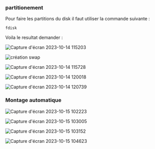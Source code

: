 ### partitionement

Pour faire les partitions du disk il faut utiliser la commande suivante :

``
fdisk
``

Voila le resultat demander :


![Capture d'écran 2023-10-14 115203](https://github.com/Bouns77/tchekpoint1/assets/144699498/671fbc6a-0b56-4171-9aba-53ee159d8991)


![création swap](https://github.com/Bouns77/tchekpoint1/assets/144699498/7b440497-0a6e-4046-a61d-5bb210370f42)

![Capture d'écran 2023-10-14 115728](https://github.com/Bouns77/tchekpoint1/assets/144699498/0c50c6dc-bce3-4322-8376-00a9297c4171)


![Capture d'écran 2023-10-14 120018](https://github.com/Bouns77/tchekpoint1/assets/144699498/6bdf2a49-b160-404f-958e-45afc13b4b89)


![Capture d'écran 2023-10-14 120739](https://github.com/Bouns77/tchekpoint1/assets/144699498/3e4f4b50-b6be-422a-82bb-573a275d0457)


### Montage automatique


![Capture d'écran 2023-10-15 102223](https://github.com/Bouns77/tchekpoint1/assets/144699498/d61716fb-8876-4881-a870-fd111ea70c46)


![Capture d'écran 2023-10-15 103005](https://github.com/Bouns77/tchekpoint1/assets/144699498/38c32813-f7a7-4e2f-918d-58d5447f8b41)


![Capture d'écran 2023-10-15 103152](https://github.com/Bouns77/tchekpoint1/assets/144699498/b6cf7dcb-8644-48bb-a808-1ceabacb90a8)


![Capture d'écran 2023-10-15 104623](https://github.com/Bouns77/tchekpoint1/assets/144699498/83f4d4f6-cd15-4e3f-8373-ec7e41b439d0)
